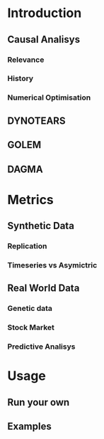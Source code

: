 
# Introduction 

## Causal Analisys

### Relevance 

### History

### Numerical Optimisation

## DYNOTEARS

## GOLEM

## DAGMA

# Metrics

## Synthetic Data

### Replication

### Timeseries vs Asymictric

## Real World Data

### Genetic data

### Stock Market

### Predictive Analisys

# Usage

## Run your own

## Examples 
